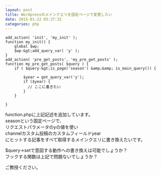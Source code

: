 ```yaml
---
layout: post
title: Wordpressのメインクエリを固定ページで変更したい
date: 2015-01-22 03:37:32
categories: php
---
```

```
add_action( 'init', 'my_init' );
function my_init() {
    global $wp;
    $wp-&gt;add_query_var( 'y' );
}
add_action( 'pre_get_posts', 'my_pre_get_posts' );
function my_pre_get_posts( $query ) {
    if ( $query-&gt;is_page('season') &amp;&amp; is_main_query()) {

        $year = get_query_var('y');
        if ($year) {
          // ここに書きたい
        }
    }

}
```

<p>function.phpに上記記述を追加しています。<br>
seasonという固定ページで、<br>
リクエストパラメータのyの値を使い<br>
channelカスタム投稿のカスタムフィールドyear<br>
にヒットする記事をすべて取得するメインクエリに書き換えたいです。</p>

<p>$query->setで意図する動作への書き換えは可能でしょうか？<br>
フックする関数は上記で問題ないでしょうか？</p>

<p>ご教授ください。</p>
